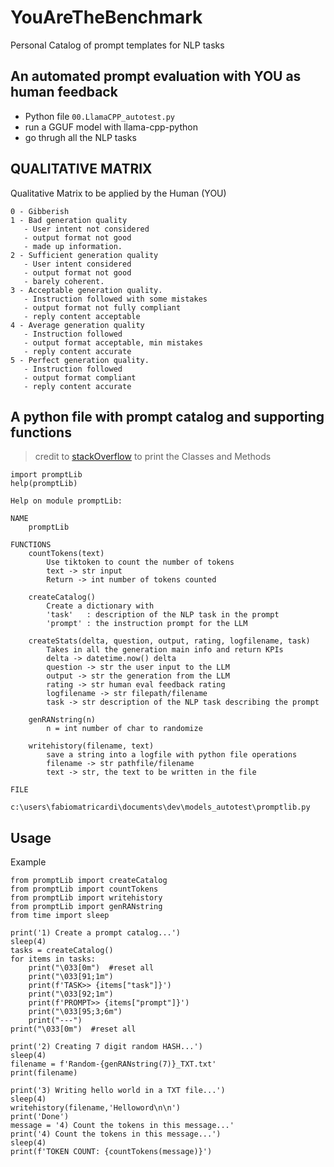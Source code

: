 # YouAreTheBenchmark
Personal Catalog of prompt templates for NLP tasks


## An automated prompt evaluation with YOU as human feedback
- Python file `00.LlamaCPP_autotest.py`
- run a GGUF model with llama-cpp-python
- go thrugh all the NLP tasks

## QUALITATIVE MATRIX
Qualitative Matrix to be applied by the Human (YOU)
```
0 - Gibberish
1 - Bad generation quality
   - User intent not considered
   - output format not good
   - made up information.
2 - Sufficient generation quality
   - User intent considered
   - output format not good
   - barely coherent.
3 - Acceptable generation quality.
   - Instruction followed with some mistakes
   - output format not fully compliant
   - reply content acceptable
4 - Average generation quality
   - Instruction followed
   - output format acceptable, min mistakes
   - reply content accurate
5 - Perfect generation quality.
   - Instruction followed
   - output format compliant
   - reply content accurate
```

## A python file with prompt catalog and supporting functions
> credit to [stackOverflow](https://stackoverflow.com/questions/139180/how-to-list-all-functions-in-a-module) to print the Classes and Methods
```
import promptLib
help(promptLib)

Help on module promptLib:

NAME
    promptLib

FUNCTIONS
    countTokens(text)
        Use tiktoken to count the number of tokens
        text -> str input
        Return -> int number of tokens counted

    createCatalog()
        Create a dictionary with
        'task'   : description of the NLP task in the prompt
        'prompt' : the instruction prompt for the LLM

    createStats(delta, question, output, rating, logfilename, task)
        Takes in all the generation main info and return KPIs
        delta -> datetime.now() delta
        question -> str the user input to the LLM
        output -> str the generation from the LLM
        rating -> str human eval feedback rating
        logfilename -> str filepath/filename
        task -> str description of the NLP task describing the prompt

    genRANstring(n)
        n = int number of char to randomize

    writehistory(filename, text)
        save a string into a logfile with python file operations
        filename -> str pathfile/filename
        text -> str, the text to be written in the file

FILE
    c:\users\fabiomatricardi\documents\dev\models_autotest\promptlib.py
```

## Usage
Example
```
from promptLib import createCatalog
from promptLib import countTokens
from promptLib import writehistory
from promptLib import genRANstring
from time import sleep

print('1) Create a prompt catalog...')
sleep(4)
tasks = createCatalog()
for items in tasks:
    print("\033[0m")  #reset all
    print("\033[91;1m")
    print(f'TASK>> {items["task"]}')
    print("\033[92;1m")
    print(f'PROMPT>> {items["prompt"]}')
    print("\033[95;3;6m")
    print("---")
print("\033[0m")  #reset all    

print('2) Creating 7 digit random HASH...')
sleep(4)
filename = f'Random-{genRANstring(7)}_TXT.txt'
print(filename)

print('3) Writing hello world in a TXT file...')
sleep(4)
writehistory(filename,'Helloword\n\n')
print('Done')
message = '4) Count the tokens in this message...'
print('4) Count the tokens in this message...')
sleep(4)
print(f'TOKEN COUNT: {countTokens(message)}')
```
